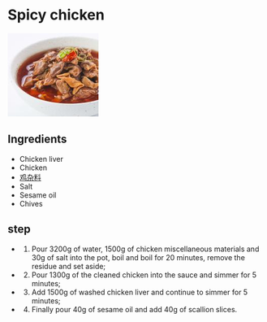# Spicy chicken

![香辣鸡杂](/images/香辣鸡杂.jpg)

## Ingredients

- Chicken liver
- Chicken
- [鸡杂料](/配料/鸡杂料.md)
- Salt
- Sesame oil
- Chives

## step

- 1. Pour 3200g of water, 1500g of chicken miscellaneous materials and 30g of salt into the pot, boil and boil for 20 minutes, remove the residue and set aside;
- 2. Pour 1300g of the cleaned chicken into the sauce and simmer for 5 minutes;
- 3. Add 1500g of washed chicken liver and continue to simmer for 5 minutes;
- 4. Finally pour 40g of sesame oil and add 40g of scallion slices.
